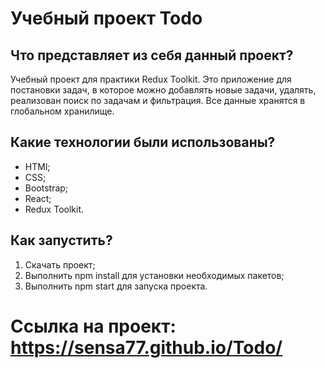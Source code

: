 # **Учебный проект Todo**

## Что представляет из себя данный проект?

Учебный проект для практики Redux Toolkit. Это приложение для постановки задач, в которое можно добавлять новые задачи, удалять, реализован поиск по задачам и фильтрация. Все данные хранятся в глобальном хранилище.

## Какие технологии были использованы?

- HTMl;
- CSS;
- Bootstrap;
- React;
- Redux Toolkit.

## Как запустить?

1. Скачать проект;
1. Выполнить npm install для установки необходимых пакетов;
1. Выполнить npm start для запуска проекта.

# Ссылка на проект: https://sensa77.github.io/Todo/
